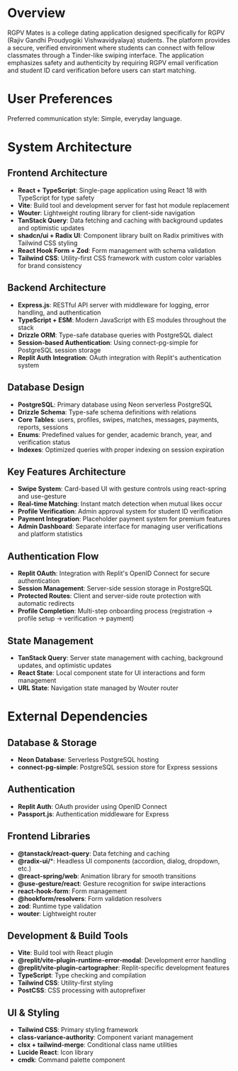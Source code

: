# Overview

RGPV Mates is a college dating application designed specifically for RGPV (Rajiv Gandhi Proudyogiki Vishwavidyalaya) students. The platform provides a secure, verified environment where students can connect with fellow classmates through a Tinder-like swiping interface. The application emphasizes safety and authenticity by requiring RGPV email verification and student ID card verification before users can start matching.

# User Preferences

Preferred communication style: Simple, everyday language.

# System Architecture

## Frontend Architecture
- **React + TypeScript**: Single-page application using React 18 with TypeScript for type safety
- **Vite**: Build tool and development server for fast hot module replacement
- **Wouter**: Lightweight routing library for client-side navigation
- **TanStack Query**: Data fetching and caching with background updates and optimistic updates
- **shadcn/ui + Radix UI**: Component library built on Radix primitives with Tailwind CSS styling
- **React Hook Form + Zod**: Form management with schema validation
- **Tailwind CSS**: Utility-first CSS framework with custom color variables for brand consistency

## Backend Architecture
- **Express.js**: RESTful API server with middleware for logging, error handling, and authentication
- **TypeScript + ESM**: Modern JavaScript with ES modules throughout the stack
- **Drizzle ORM**: Type-safe database queries with PostgreSQL dialect
- **Session-based Authentication**: Using connect-pg-simple for PostgreSQL session storage
- **Replit Auth Integration**: OAuth integration with Replit's authentication system

## Database Design
- **PostgreSQL**: Primary database using Neon serverless PostgreSQL
- **Drizzle Schema**: Type-safe schema definitions with relations
- **Core Tables**: users, profiles, swipes, matches, messages, payments, reports, sessions
- **Enums**: Predefined values for gender, academic branch, year, and verification status
- **Indexes**: Optimized queries with proper indexing on session expiration

## Key Features Architecture
- **Swipe System**: Card-based UI with gesture controls using react-spring and use-gesture
- **Real-time Matching**: Instant match detection when mutual likes occur
- **Profile Verification**: Admin approval system for student ID verification
- **Payment Integration**: Placeholder payment system for premium features
- **Admin Dashboard**: Separate interface for managing user verifications and platform statistics

## Authentication Flow
- **Replit OAuth**: Integration with Replit's OpenID Connect for secure authentication
- **Session Management**: Server-side session storage in PostgreSQL
- **Protected Routes**: Client and server-side route protection with automatic redirects
- **Profile Completion**: Multi-step onboarding process (registration → profile setup → verification → payment)

## State Management
- **TanStack Query**: Server state management with caching, background updates, and optimistic updates
- **React State**: Local component state for UI interactions and form management
- **URL State**: Navigation state managed by Wouter router

# External Dependencies

## Database & Storage
- **Neon Database**: Serverless PostgreSQL hosting
- **connect-pg-simple**: PostgreSQL session store for Express sessions

## Authentication
- **Replit Auth**: OAuth provider using OpenID Connect
- **Passport.js**: Authentication middleware for Express

## Frontend Libraries
- **@tanstack/react-query**: Data fetching and caching
- **@radix-ui/***: Headless UI components (accordion, dialog, dropdown, etc.)
- **@react-spring/web**: Animation library for smooth transitions
- **@use-gesture/react**: Gesture recognition for swipe interactions
- **react-hook-form**: Form management
- **@hookform/resolvers**: Form validation resolvers
- **zod**: Runtime type validation
- **wouter**: Lightweight router

## Development & Build Tools
- **Vite**: Build tool with React plugin
- **@replit/vite-plugin-runtime-error-modal**: Development error handling
- **@replit/vite-plugin-cartographer**: Replit-specific development features
- **TypeScript**: Type checking and compilation
- **Tailwind CSS**: Utility-first styling
- **PostCSS**: CSS processing with autoprefixer

## UI & Styling
- **Tailwind CSS**: Primary styling framework
- **class-variance-authority**: Component variant management
- **clsx + tailwind-merge**: Conditional class name utilities
- **Lucide React**: Icon library
- **cmdk**: Command palette component